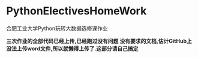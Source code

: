 # PythonElectivesHomeWork
合肥工业大学Python玩转大数据选修课作业


**三次作业的全部代码已经上传,已经跑过没有问题**
**没有要求的文档,估计GitHub上没法上传word文件,所以就懒得上传了.这部分请自己搞定**
